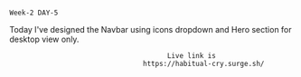                                                                                                                                                            Week-2 DAY-5
Today I've designed the Navbar using icons dropdown and Hero section for desktop view only.
        
                                           Live link is 
                                     https://habitual-cry.surge.sh/                                                